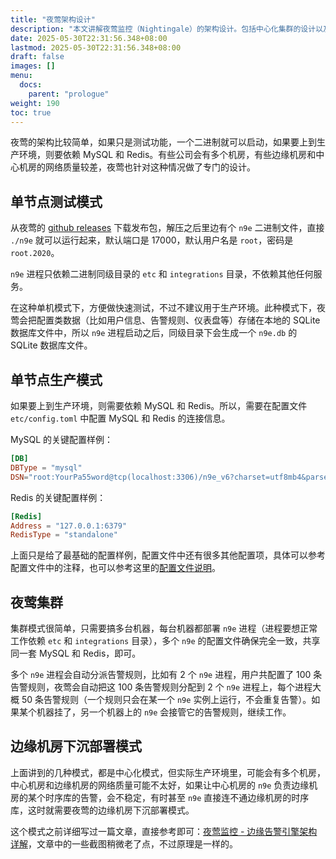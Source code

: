 ```yaml
---
title: "夜莺架构设计"
description: "本文讲解夜莺监控（Nightingale）的架构设计。包括中心化集群的设计以及边缘机房下沉部署模式。"
date: 2025-05-30T22:31:56.348+08:00
lastmod: 2025-05-30T22:31:56.348+08:00
draft: false
images: []
menu:
  docs:
    parent: "prologue"
weight: 190
toc: true
---
```


夜莺的架构比较简单，如果只是测试功能，一个二进制就可以启动，如果要上到生产环境，则要依赖 MySQL 和 Redis。有些公司会有多个机房，有些边缘机房和中心机房的网络质量较差，夜莺也针对这种情况做了专门的设计。

## 单节点测试模式

从夜莺的 [github releases](https://github.com/ccfos/nightingale/releases) 下载发布包，解压之后里边有个 `n9e` 二进制文件，直接 `./n9e` 就可以运行起来，默认端口是 17000，默认用户名是 `root`，密码是 `root.2020`。

`n9e` 进程只依赖二进制同级目录的 `etc` 和 `integrations` 目录，不依赖其他任何服务。

在这种单机模式下，方便做快速测试，不过不建议用于生产环境。此种模式下，夜莺会把配置类数据（比如用户信息、告警规则、仪表盘等）存储在本地的 SQLite 数据库文件中，所以 `n9e` 进程启动之后，同级目录下会生成一个 `n9e.db` 的 SQLite 数据库文件。

## 单节点生产模式

如果要上到生产环境，则需要依赖 MySQL 和 Redis。所以，需要在配置文件 `etc/config.toml` 中配置 MySQL 和 Redis 的连接信息。

MySQL 的关键配置样例：

```toml
[DB]
DBType = "mysql"
DSN="root:YourPa55word@tcp(localhost:3306)/n9e_v6?charset=utf8mb4&parseTime=True&loc=Local"
```

Redis 的关键配置样例：

```toml
[Redis]
Address = "127.0.0.1:6379"
RedisType = "standalone"
```

上面只是给了最基础的配置样例，配置文件中还有很多其他配置项，具体可以参考配置文件中的注释，也可以参考这里的[配置文件说明](/zh/docs/install/configuration/)。

## 夜莺集群

集群模式很简单，只需要搞多台机器，每台机器都部署 `n9e` 进程（进程要想正常工作依赖 `etc` 和 `integrations` 目录），多个 `n9e` 的配置文件确保完全一致，共享同一套 MySQL 和 Redis，即可。

多个 `n9e` 进程会自动分派告警规则，比如有 2 个 `n9e` 进程，用户共配置了 100 条告警规则，夜莺会自动把这 100 条告警规则分配到 2 个 `n9e` 进程上，每个进程大概 50 条告警规则（一个规则只会在某一个 `n9e` 实例上运行，不会重复告警）。如果某个机器挂了，另一个机器上的 `n9e` 会接管它的告警规则，继续工作。

## 边缘机房下沉部署模式

上面讲到的几种模式，都是中心化模式，但实际生产环境里，可能会有多个机房，中心机房和边缘机房的网络质量可能不太好，如果让中心机房的 `n9e` 负责边缘机房的某个时序库的告警，会不稳定，有时甚至 `n9e` 直接连不通边缘机房的时序库，这时就需要夜莺的边缘机房下沉部署模式。

这个模式之前详细写过一篇文章，直接参考即可：[夜莺监控 - 边缘告警引擎架构详解](https://mp.weixin.qq.com/s/0zmABASg2jwYExo-zAyCTA)，文章中的一些截图稍微老了点，不过原理是一样的。
